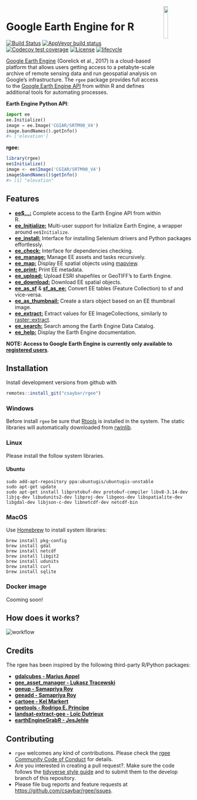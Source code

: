 
<img src="https://raw.githubusercontent.com/csaybar/rgee/master/man/figures/logo.png" align="right" width = 15%/>

# Google Earth Engine for R

[![Build
Status](https://travis-ci.org/csaybar/rgee.svg?branch=master)](https://travis-ci.org/csaybar/rgee)
[![AppVeyor build
status](https://ci.appveyor.com/api/projects/status/github/csaybar/rgee?branch=master&svg=true)](https://ci.appveyor.com/project/csaybar/rgee)
[![Codecov test
coverage](https://codecov.io/gh/csaybar/rgee/branch/master/graph/badge.svg)](https://codecov.io/gh/csaybar/rgee?branch=master)
[![License](https://img.shields.io/badge/License-Apache%202.0-blue.svg)](https://opensource.org/licenses/Apache-2.0)
[![lifecycle](https://img.shields.io/badge/lifecycle-experimental-orange.svg)](https://www.tidyverse.org/lifecycle/#experimental)

[Google Earth Engine](https://earthengine.google.com/) (Gorelick et al.,
2017) is a cloud-based platform that allows users getting access to a
petabyte-scale archive of remote sensing data and run geospatial
analysis on Google’s infrastructure. The `rgee` package provides full
access to the [Google Earth Engine
API](https://developers.google.com/earth-engine/) from within R and
defines additional tools for automating processes.

**Earth Engine Python API**:

``` python
import ee
ee.Initialize()
image = ee.Image('CGIAR/SRTM90_V4')
image.bandNames().getInfo()
#> ['elevation']
```

**rgee:**

``` r
library(rgee)
ee$Initialize()
image <- ee$Image('CGIAR/SRTM90_V4')
image$bandNames()$getInfo()
#> [1] "elevation"
```

## Features

  - [**ee$…:**](https://developers.google.com/earth-engine/) Complete
    access to the Earth Engine API from within
    R.
  - [**ee\_Initialize:**](https://csaybar.github.io/rgee/reference/ee_Initialize.html)
    Multi-user support for Initialize Earth Engine, a wrapper around
    `ee$Initialize`.
  - [**ee\_install:**](https://csaybar.github.io/rgee/reference/ee_check-tools.html)
    Interface for installing Selenium drivers and Python packages
    effortlessly.
  - [**ee\_check:**](https://csaybar.github.io/rgee/reference/ee_check-tools.html)
    Interface for dependencies
    checking.
  - [**ee\_manage:**](https://csaybar.github.io/rgee/reference/ee_manage-tools.html)
    Manage EE assets and tasks recursively.
  - [**ee\_map:**](https://csaybar.github.io/rgee/reference/ee_map.html)
    Display EE spatial objects using
    [mapview](https://r-spatial.github.io/mapview/).
  - [**ee\_print:**](https://csaybar.github.io/rgee/reference/ee_print.html)
    Print EE
    metadata.
  - [**ee\_upload:**](https://csaybar.github.io/rgee/reference/ee_upload.html)
    Upload ESRI shapefiles or GeoTIFF’s to Earth
    Engine.
  - [**ee\_download:**](https://csaybar.github.io/rgee/reference/ee_download.html)
    Download EE spatial
    objects.
  - [**ee\_as\_sf**](https://csaybar.github.io/rgee/reference/ee_upload.html)
    &
    [**sf\_as\_ee:**](https://csaybar.github.io/rgee/reference/ee_download.html)
    Convert EE tables (Feature Collection) to sf and
    vice-versa.
  - [**ee\_as\_thumbnail:**](https://csaybar.github.io/rgee/reference/ee_download.html)
    Create a stars object based on an EE thumbnail
    image.
  - [**ee\_extract:**](https://csaybar.github.io/rgee/reference/ee_upload.html)
    Extract values for EE ImageCollections, similarly to
    [raster::extract](https://www.rdocumentation.org/packages/raster/versions/3.0-2/topics/extract).
  - [**ee\_search:**](https://csaybar.github.io/rgee/reference/ee_search.html)
    Search among the Earth Engine Data
    Catalog.
  - [**ee\_help:**](https://csaybar.github.io/rgee/reference/ee_help.html)
    Display the Earth Engine documentation.

**NOTE: Access to Google Earth Engine is currently only available to
[registered users](https://earthengine.google.com/)**.

## Installation

Install development versions from github with

``` r
remotes::install_git("csaybar/rgee")
```

### Windows

Before install `rgee` be sure that
[Rtools](https://cran.r-project.org/bin/windows/Rtools/) is installed in
the system. The static libraries will automatically downloaded from
[rwinlib](https://github.com/rwinlib/).

### Linux

Please install the follow system libraries.

#### Ubuntu

    sudo add-apt-repository ppa:ubuntugis/ubuntugis-unstable
    sudo apt-get update
    sudo apt-get install libprotobuf-dev protobuf-compiler libv8-3.14-dev libjq-dev libudunits2-dev libproj-dev libgeos-dev libspatialite-dev libgdal-dev libjson-c-dev libnetcdf-dev netcdf-bin

### MacOS

Use [Homebrew](https://brew.sh/) to install system libraries:

    brew install pkg-config
    brew install gdal
    brew install netcdf
    brew install libgit2
    brew install udunits
    brew install curl
    brew install sqlite

### Docker image

Cooming
soon\!

## How does it works?

![workflow](https://raw.githubusercontent.com/csaybar/rgee/master/man/figures/rgee.png)

## Credits

The rgee has been inspired by the following third-party R/Python
packages:

  - **[gdalcubes - Marius
    Appel](https://github.com/appelmar/gdalcubes)**
  - **[gee\_asset\_manager - Lukasz
    Tracewski](https://github.com/tracek/gee_asset_manager)**  
  - **[geeup - Samapriya Roy](https://github.com/samapriya/geeup)**
  - **[geeadd - Samapriya
    Roy](https://github.com/samapriya/gee_asset_manager_addon)**
  - **[cartoee - Kel Markert](https://github.com/KMarkert/cartoee)**
  - **[geetools - Rodrigo E.
    Principe](https://github.com/gee-community/gee_tools)**
  - **[landsat-extract-gee - Loïc
    Dutrieux](https://github.com/loicdtx/landsat-extract-gee)**
  - **[earthEngineGrabR -
    JesJehle](https://github.com/JesJehle/earthEngineGrabR)**

## Contributing

  - `rgee` welcomes any kind of contributions. Please check the [rgee
    Community Code of Conduct]() for details.
  - Are you interested in creating a pull request?. Make sure the code
    follows the [tidyverse style guide](https://style.tidyverse.org/)
    and to submit them to the develop branch of this repository.
  - Please file bug reports and feature requests at
    <https://github.com/csaybar/rgee/issues>.
